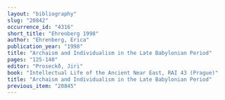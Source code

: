 ```yaml
---
layout: "bibliography"
slug: "20842"
occurrence_id: "4316"
short_title: "Ehrenberg 1998"
author: "Ehrenberg, Erica"
publication_year: "1998"
title: "Archaism and Individualism in the Late Babylonian Period"
pages: "125-140"
editor: "Proseckð, Jiri"
book: "Intellectual Life of the Ancient Near East, RAI 43 (Prague)"
title: "Archaism and Individualism in the Late Babylonian Period"
previous_item: "20845"
---
```

